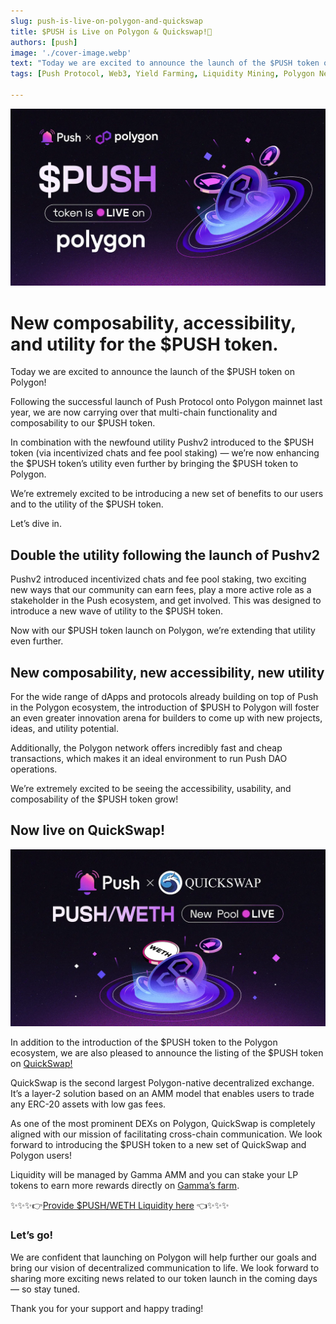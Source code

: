 ```yaml
---
slug: push-is-live-on-polygon-and-quickswap
title: $PUSH is Live on Polygon & Quickswap!💜
authors: [push]
image: './cover-image.webp'
text: "Today we are excited to announce the launch of the $PUSH token on Polygon! Following the successful launch of Push Protocol onto Polygon mainnet last year, we are now carrying over that multi-chain functionality and composability to our $PUSH token."
tags: [Push Protocol, Web3, Yield Farming, Liquidity Mining, Polygon Network]

---
```

![Cover image of $PUSH is Live on Polygon & Quickswap!💜](./cover-image.webp)
<!--truncate-->

<!--customheaderpoint-->
# New composability, accessibility, and utility for the $PUSH token.


Today we are excited to announce the launch of the $PUSH token on Polygon!


Following the successful launch of Push Protocol onto Polygon mainnet last year, we are now carrying over that multi-chain functionality and composability to our $PUSH token.

In combination with the newfound utility Pushv2 introduced to the $PUSH token (via incentivized chats and fee pool staking) — we’re now enhancing the $PUSH token’s utility even further by bringing the $PUSH token to Polygon.

We’re extremely excited to be introducing a new set of benefits to our users and to the utility of the $PUSH token.

Let’s dive in.

## Double the utility following the launch of Pushv2
Pushv2 introduced incentivized chats and fee pool staking, two exciting new ways that our community can earn fees, play a more active role as a stakeholder in the Push ecosystem, and get involved. This was designed to introduce a new wave of utility to the $PUSH token.

Now with our $PUSH token launch on Polygon, we’re extending that utility even further.

## New composability, new accessibility, new utility
For the wide range of dApps and protocols already building on top of Push in the Polygon ecosystem, the introduction of $PUSH to Polygon will foster an even greater innovation arena for builders to come up with new projects, ideas, and utility potential.

Additionally, the Polygon network offers incredibly fast and cheap transactions, which makes it an ideal environment to run Push DAO operations.

We’re extremely excited to be seeing the accessibility, usability, and composability of the $PUSH token grow!

## Now live on QuickSwap!

![Docusaurus Image](./cover-image2.webp)

In addition to the introduction of the $PUSH token to the Polygon ecosystem, we are also pleased to announce the listing of the $PUSH token on [QuickSwap!](https://quickswap.exchange/#/)

QuickSwap is the second largest Polygon-native decentralized exchange. It’s a layer-2 solution based on an AMM model that enables users to trade any ERC-20 assets with low gas fees.

As one of the most prominent DEXs on Polygon, QuickSwap is completely aligned with our mission of facilitating cross-chain communication. We look forward to introducing the $PUSH token to a new set of QuickSwap and Polygon users!

Liquidity will be managed by Gamma AMM and you can stake your LP tokens to earn more rewards directly on [Gamma’s farm](https://quickswap.exchange/#/farm).

✨✨✨👉[Provide $PUSH/WETH Liquidity here](https://quickswap.exchange/#/pools?currency0=0x58001cC1A9E17A20935079aB40B1B8f4Fc19EFd1&currency1=0x7ceB23fD6bC0adD59E62ac25578270cFf1b9f619) 👈✨✨✨

### Let’s go!
We are confident that launching on Polygon will help further our goals and bring our vision of decentralized communication to life. We look forward to sharing more exciting news related to our token launch in the coming days — so stay tuned.

Thank you for your support and happy trading!




